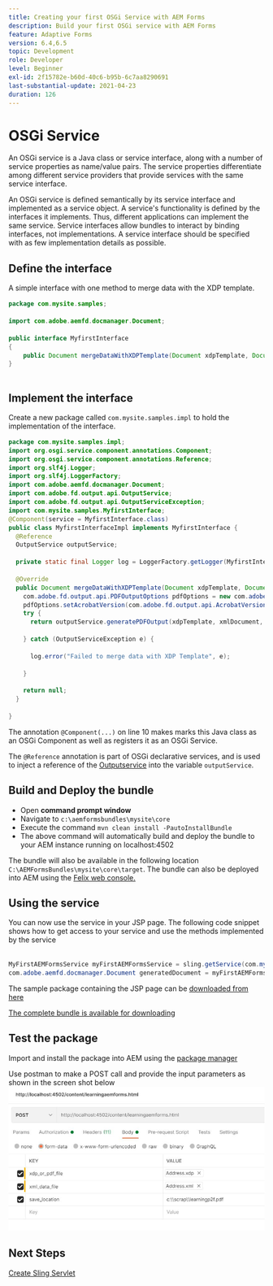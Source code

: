 ```yaml
---
title: Creating your first OSGi Service with AEM Forms
description: Build your first OSGi service with AEM Forms
feature: Adaptive Forms
version: 6.4,6.5
topic: Development
role: Developer
level: Beginner
exl-id: 2f15782e-b60d-40c6-b95b-6c7aa8290691
last-substantial-update: 2021-04-23
duration: 126
---
```

# OSGi Service

An OSGi service is a Java class or service interface, along with a number of service properties as name/value pairs. The service properties differentiate among different service providers that provide services with the same service interface.

An OSGi service is defined semantically by its service interface and implemented as a service object. A service's functionality is defined by the interfaces it implements. Thus, different applications can implement the same service. Service interfaces allow bundles to interact by binding interfaces, not implementations. A service interface should be specified with as few implementation details as possible.

## Define the interface

A simple interface with one method to merge data with the <span class="x x-first x-last">XDP</span> template.
 
```java
package com.mysite.samples;

import com.adobe.aemfd.docmanager.Document;

public interface MyfirstInterface
{
    public Document mergeDataWithXDPTemplate(Document xdpTemplate, Document xmlDocument);
}
 
```

## Implement the interface

Create a new package called `com.mysite.samples.impl` to hold the implementation of the interface.

```java
package com.mysite.samples.impl;
import org.osgi.service.component.annotations.Component;
import org.osgi.service.component.annotations.Reference;
import org.slf4j.Logger;
import org.slf4j.LoggerFactory;
import com.adobe.aemfd.docmanager.Document;
import com.adobe.fd.output.api.OutputService;
import com.adobe.fd.output.api.OutputServiceException;
import com.mysite.samples.MyfirstInterface;
@Component(service = MyfirstInterface.class)
public class MyfirstInterfaceImpl implements MyfirstInterface {
  @Reference
  OutputService outputService;

  private static final Logger log = LoggerFactory.getLogger(MyfirstInterfaceImpl.class);

  @Override
  public Document mergeDataWithXDPTemplate(Document xdpTemplate, Document xmlDocument) {
    com.adobe.fd.output.api.PDFOutputOptions pdfOptions = new com.adobe.fd.output.api.PDFOutputOptions();
    pdfOptions.setAcrobatVersion(com.adobe.fd.output.api.AcrobatVersion.Acrobat_11);
    try {
      return outputService.generatePDFOutput(xdpTemplate, xmlDocument, pdfOptions);

    } catch (OutputServiceException e) {

      log.error("Failed to merge data with XDP Template", e);

    }

    return null;
  }

}

```

The annotation `@Component(...)` on line 10 makes marks this Java class as an OSGi Component as well as registers it as an OSGi Service. 

The `@Reference` annotation is part of OSGi declarative services, and is used to inject a reference of the [Outputservice](https://helpx.adobe.com/experience-manager/6-5/forms/javadocs/index.html?com/adobe/fd/output/api/OutputService.html) into the variable `outputService`.


## Build and Deploy the bundle

* Open **command prompt window**
* Navigate to `c:\aemformsbundles\mysite\core`
* Execute the command `mvn clean install -PautoInstallBundle`
* The above command will automatically build and deploy the bundle to your AEM instance running on localhost:4502

The bundle will also be available in the following location `C:\AEMFormsBundles\mysite\core\target`. The bundle can also be deployed into AEM using the [Felix web console.](http://localhost:4502/system/console/bundles)

## Using the service

You can now use the service in your JSP page. The following code snippet shows how to get access to your service and use the methods implemented by the service

```java

MyFirstAEMFormsService myFirstAEMFormsService = sling.getService(com.mysite.samples.MyFirstAEMFormsService.class);
com.adobe.aemfd.docmanager.Document generatedDocument = myFirstAEMFormsService.mergeDataWithXDPTemplate(xdp_or_pdf_template,xmlDocument);

```

The sample package containing the JSP page can be [downloaded from here](assets/learning_aem_forms.zip)

[The complete bundle is available for downloading](assets/mysite.core-1.0.0-SNAPSHOT.jar)

## Test the package

Import and install the package into AEM using the [package manager](http://localhost:4502/crx/packmgr/index.jsp)

Use postman to make a POST call and provide the input parameters as shown in the screen shot below
![postman](assets/test-service-postman.JPG)

## Next Steps

[Create Sling Servlet](./create-servlet.md)

